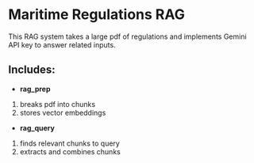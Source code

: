 # Maritime Regulations RAG

This RAG system takes a large pdf of regulations and implements Gemini API key to answer related inputs. 

## Includes:

 * **rag_prep**
  1. breaks pdf into chunks
  1. stores vector embeddings
 * **rag_query**
1. finds relevant chunks to query
1. extracts and combines chunks

